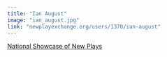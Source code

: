 ```yaml
---
title: "Ian August"
image: "ian_august.jpg"
link: "newplayexchange.org/users/1370/ian-august"
---
```


[National Showcase of New Plays](/programs/national-showcase-of-new-plays)